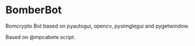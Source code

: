 # BomberBot
Bomcrypto Bot based on pyautogui, opencv, pysimglegui and pygetwindow.

Based on @mpcabete script.
